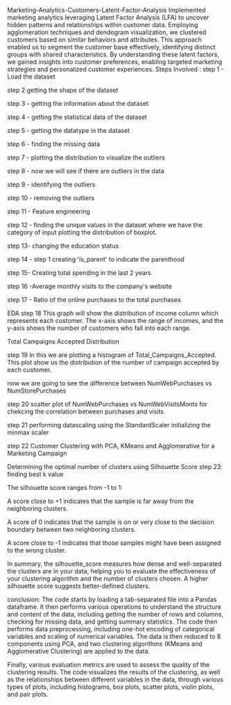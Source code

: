 Marketing-Analytics-Customers-Latent-Factor-Analysis
Implemented marketing analytics leveraging Latent Factor Analysis (LFA) to uncover hidden patterns and relationships within customer data. Employing agglomeration techniques and dendogram visualization, we clustered customers based on similar behaviors and attributes. This approach enabled us to segment the customer base effectively, identifying distinct groups with shared characteristics. By understanding these latent factors, we gained insights into customer preferences, enabling targeted marketing strategies and personalized customer experiences.
Steps Involved :
step 1 - Load the dataset

step 2 getting the shape of the dataset

step 3 - getting the information about the dataset

step 4 - getting the statistical data of the dataset

step 5 - getting the datatype in the dataset

step 6 - finding the missing data

step 7 - plotting the distribution to visualize the outliers

step 8 - now we will see if there are outliers in the data

step 9 - identifying the outliers

step 10 - removing the outliers

step 11 - Feature engineering

step 12 - finding the unique values in the dataset where we have the category of input plotting the distribution of boxplot.

step 13- changing the education status

step 14 - step 1 creating 'is_parent' to indicate the parenthood

step 15- Creating total spending in the last 2 years

step 16 -Average monthly visits to the company's website

step 17 - Ratio of the online purchases to the total purchases

EDA
step 18 This graph will show the distribution of income column which represents each customer. The x-axis shows the range of incomes, and the y-axis shows the number of customers who fall into each range.

Total Campaigns Accepted Distribution

step 19 In this we are plotting a histogram of Total_Campaigns_Accepted. This plot show us the distribution of the number of campaign accepted by each customer.

now we are going to see the difference between NumWebPurchases vs NumStorePurchases

step 20 scatter plot of NumWebPurchases vs NumWebVisitsMonts for chekcing the correlation between purchases and visits

step 21 performing datascaling using the StandardScaler initializing the minmax scaler

step 22 Customer Clustering with PCA, KMeans and Agglomerative for a Marketing Campaign

Determining the optimal number of clusters using Silhouette Score step 23: finding best k value

The silhouette score ranges from -1 to 1:

A score close to +1 indicates that the sample is far away from the neighboring clusters.

A score of 0 indicates that the sample is on or very close to the decision boundary between two neighboring clusters.

A score close to -1 indicates that those samples might have been assigned to the wrong cluster.

In summary, the silhouette_score measures how dense and well-separated the clusters are in your data, helping you to evaluate the effectiveness of your clustering algorithm and the number of clusters chosen. A higher silhouette score suggests better-defined clusters.

conclusion: The code starts by loading a tab-separated file into a Pandas dataframe. It then performs various operations to understand the structure and content of the data, including getting the number of rows and columns, checking for missing data, and getting summary statistics. The code then performs data preprocessing, including one-hot encoding of categorical variables and scaling of numerical variables. The data is then reduced to 8 components using PCA, and two clustering algorithms (KMeans and Agglomerative Clustering) are applied to the data.

Finally, various evaluation metrics are used to assess the quality of the clustering results. The code visualizes the results of the clustering, as well as the relationships between different variables in the data, through various types of plots, including histograms, box plots, scatter plots, violin plots, and pair plots.
